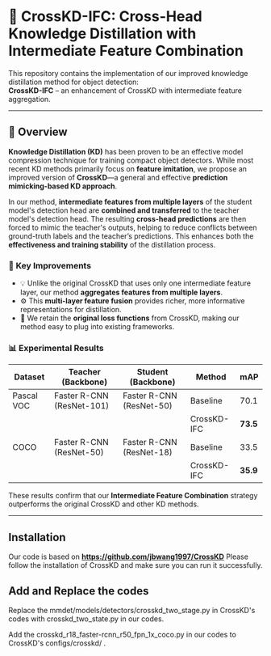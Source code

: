 # 🧠 CrossKD-IFC: Cross-Head Knowledge Distillation with Intermediate Feature Combination

This repository contains the implementation of our improved knowledge distillation method for object detection:  
**CrossKD-IFC** – an enhancement of CrossKD with intermediate feature aggregation.

---

## 📖 Overview

**Knowledge Distillation (KD)** has been proven to be an effective model compression technique for training compact object detectors. While most recent KD methods primarily focus on **feature imitation**, we propose an improved version of **CrossKD**—a general and effective **prediction mimicking-based KD approach**.

In our method, **intermediate features from multiple layers** of the student model's detection head are **combined and transferred** to the teacher model's detection head. The resulting **cross-head predictions** are then forced to mimic the teacher's outputs, helping to reduce conflicts between ground-truth labels and the teacher’s predictions. This enhances both the **effectiveness and training stability** of the distillation process.

### 🔬 Key Improvements
- 💡 Unlike the original CrossKD that uses only one intermediate feature layer, our method **aggregates features from multiple layers**.
- ⚙️ This **multi-layer feature fusion** provides richer, more informative representations for distillation.
- 🚀 We retain the **original loss functions** from CrossKD, making our method easy to plug into existing frameworks.

### 📊 Experimental Results

| Dataset     | Teacher (Backbone)      | Student (Backbone)     | Method           | mAP   |
|-------------|--------------------------|-------------------------|------------------|--------|
| Pascal VOC  | Faster R-CNN (ResNet-101) | Faster R-CNN (ResNet-50) | Baseline         | 70.1   |
|             |                          |                          | CrossKD-IFC      | **73.5** |
| COCO        | Faster R-CNN (ResNet-50)  | Faster R-CNN (ResNet-18) | Baseline         | 33.5   |
|             |                          |                          | CrossKD-IFC      | **35.9** |

These results confirm that our **Intermediate Feature Combination** strategy outperforms the original CrossKD and other KD methods.

---

##  Installation

Our code is based on **https://github.com/jbwang1997/CrossKD** Please follow the installation of CrossKD and make sure you can run it successfully.

## Add and Replace the codes
Replace the mmdet/models/detectors/crosskd_two_stage.py in CrossKD's codes with crosskd_two_state.py in our codes.

Add the crosskd_r18_faster-rcnn_r50_fpn_1x_coco.py in our codes to CrossKD's configs/crosskd/ .





